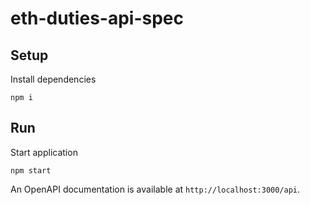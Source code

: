 # eth-duties-api-spec

## Setup

Install dependencies

```
npm i
```

## Run

Start application

```
npm start
```

An OpenAPI documentation is available at `http://localhost:3000/api`.

